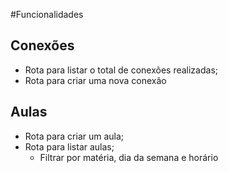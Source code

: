 #Funcionalidades

## Conexões

- Rota para listar o total de conexões realizadas;
- Rota para criar uma nova conexão

## Aulas

- Rota para criar um aula;
- Rota para listar aulas;
  - Filtrar por matéria, dia da semana e horário